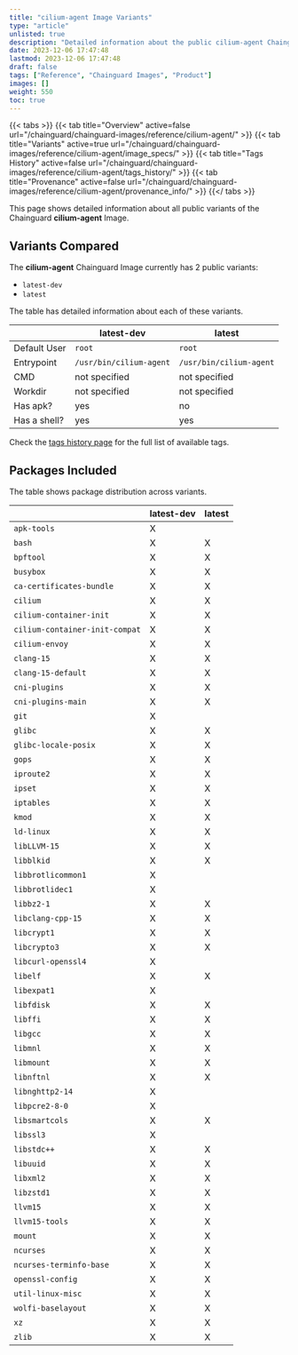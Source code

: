 ```yaml
---
title: "cilium-agent Image Variants"
type: "article"
unlisted: true
description: "Detailed information about the public cilium-agent Chainguard Image variants"
date: 2023-12-06 17:47:48
lastmod: 2023-12-06 17:47:48
draft: false
tags: ["Reference", "Chainguard Images", "Product"]
images: []
weight: 550
toc: true
---
```


{{< tabs >}}
{{< tab title="Overview" active=false url="/chainguard/chainguard-images/reference/cilium-agent/" >}}
{{< tab title="Variants" active=true url="/chainguard/chainguard-images/reference/cilium-agent/image_specs/" >}}
{{< tab title="Tags History" active=false url="/chainguard/chainguard-images/reference/cilium-agent/tags_history/" >}}
{{< tab title="Provenance" active=false url="/chainguard/chainguard-images/reference/cilium-agent/provenance_info/" >}}
{{</ tabs >}}

This page shows detailed information about all public variants of the Chainguard **cilium-agent** Image.

## Variants Compared
The **cilium-agent** Chainguard Image currently has 2 public variants: 

- `latest-dev`
- `latest`

The table has detailed information about each of these variants.

|              | latest-dev              | latest                  |
|--------------|-------------------------|-------------------------|
| Default User | `root`                  | `root`                  |
| Entrypoint   | `/usr/bin/cilium-agent` | `/usr/bin/cilium-agent` |
| CMD          | not specified           | not specified           |
| Workdir      | not specified           | not specified           |
| Has apk?     | yes                     | no                      |
| Has a shell? | yes                     | yes                     |

Check the [tags history page](/chainguard/chainguard-images/reference/cilium-agent/tags_history/) for the full list of available tags.

## Packages Included
The table shows package distribution across variants.

|                                | latest-dev | latest |
|--------------------------------|------------|--------|
| `apk-tools`                    | X          |        |
| `bash`                         | X          | X      |
| `bpftool`                      | X          | X      |
| `busybox`                      | X          | X      |
| `ca-certificates-bundle`       | X          | X      |
| `cilium`                       | X          | X      |
| `cilium-container-init`        | X          | X      |
| `cilium-container-init-compat` | X          | X      |
| `cilium-envoy`                 | X          | X      |
| `clang-15`                     | X          | X      |
| `clang-15-default`             | X          | X      |
| `cni-plugins`                  | X          | X      |
| `cni-plugins-main`             | X          | X      |
| `git`                          | X          |        |
| `glibc`                        | X          | X      |
| `glibc-locale-posix`           | X          | X      |
| `gops`                         | X          | X      |
| `iproute2`                     | X          | X      |
| `ipset`                        | X          | X      |
| `iptables`                     | X          | X      |
| `kmod`                         | X          | X      |
| `ld-linux`                     | X          | X      |
| `libLLVM-15`                   | X          | X      |
| `libblkid`                     | X          | X      |
| `libbrotlicommon1`             | X          |        |
| `libbrotlidec1`                | X          |        |
| `libbz2-1`                     | X          | X      |
| `libclang-cpp-15`              | X          | X      |
| `libcrypt1`                    | X          | X      |
| `libcrypto3`                   | X          | X      |
| `libcurl-openssl4`             | X          |        |
| `libelf`                       | X          | X      |
| `libexpat1`                    | X          |        |
| `libfdisk`                     | X          | X      |
| `libffi`                       | X          | X      |
| `libgcc`                       | X          | X      |
| `libmnl`                       | X          | X      |
| `libmount`                     | X          | X      |
| `libnftnl`                     | X          | X      |
| `libnghttp2-14`                | X          |        |
| `libpcre2-8-0`                 | X          |        |
| `libsmartcols`                 | X          | X      |
| `libssl3`                      | X          |        |
| `libstdc++`                    | X          | X      |
| `libuuid`                      | X          | X      |
| `libxml2`                      | X          | X      |
| `libzstd1`                     | X          | X      |
| `llvm15`                       | X          | X      |
| `llvm15-tools`                 | X          | X      |
| `mount`                        | X          | X      |
| `ncurses`                      | X          | X      |
| `ncurses-terminfo-base`        | X          | X      |
| `openssl-config`               | X          | X      |
| `util-linux-misc`              | X          | X      |
| `wolfi-baselayout`             | X          | X      |
| `xz`                           | X          | X      |
| `zlib`                         | X          | X      |

